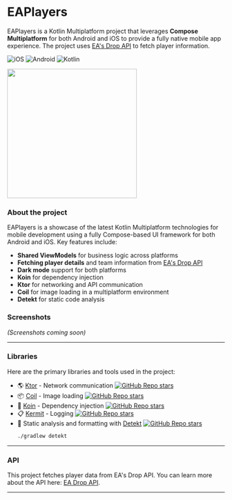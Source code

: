 # EAPlayers

EAPlayers is a Kotlin Multiplatform project that leverages **Compose Multiplatform** for both Android and iOS to provide a fully native mobile app experience. The project uses [EA's Drop API](https://drop-api.ea.com) to fetch player information.

![iOS](https://img.shields.io/badge/iOS-000000?style=for-the-badge&logo=ios&logoColor=white)
![Android](https://img.shields.io/badge/Android-3DDC84?style=for-the-badge&logo=android&logoColor=white)
![Kotlin](https://img.shields.io/badge/Kotlin-0095D5?&style=for-the-badge&logo=kotlin&logoColor=white)

<img src="/screenshots/eaplayers.gif" width="300" />

### About the project

EAPlayers is a showcase of the latest Kotlin Multiplatform technologies for mobile development using a fully Compose-based UI framework for both Android and iOS. Key features include:

- **Shared ViewModels** for business logic across platforms
- **Fetching player details** and team information from [EA's Drop API](https://drop-api.ea.com)
- **Dark mode** support for both platforms
- **Koin** for dependency injection
- **Ktor** for networking and API communication
- **Coil** for image loading in a multiplatform environment
- **Detekt** for static code analysis

### Screenshots
*(Screenshots coming soon)*

---

### Libraries

Here are the primary libraries and tools used in the project:

- 🌎 [Ktor](https://github.com/ktorio/ktor) - Network communication
  [![GitHub Repo stars](https://img.shields.io/github/stars/ktorio/ktor)](https://github.com/ktorio/ktor)
- 📦 [Coil](https://github.com/coil-kt/coil) - Image loading
  [![GitHub Repo stars](https://img.shields.io/github/stars/coil-kt/coil)](https://github.com/coil-kt/coil)
- 💉 [Koin](https://github.com/InsertKoinIO/koin) - Dependency injection
  [![GitHub Repo stars](https://img.shields.io/github/stars/InsertKoinIO/koin)](https://github.com/InsertKoinIO/koin)
- 📋 [Kermit](https://github.com/touchlab/Kermit) - Logging
  [![GitHub Repo stars](https://img.shields.io/github/stars/touchlab/Kermit)](https://github.com/touchlab/Kermit)
- 🚦 Static analysis and formatting with [Detekt](https://github.com/detekt/detekt)
  [![GitHub Repo stars](https://img.shields.io/github/stars/detekt/detekt)](https://github.com/detekt/detekt)
  ```bash
  ./gradlew detekt
  ```

---

### API

This project fetches player data from EA's Drop API. You can learn more about the API here: [EA Drop API](https://drop-api.ea.com).

---
